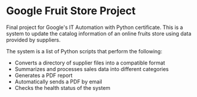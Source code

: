 # Google Fruit Store Project

Final project for Google's IT Automation with Python certificate.
This is a system to update the catalog information of an online fruits store
using data provided by suppliers.

The system is a list of Python scripts that perform the following:
- Converts a directory of supplier files into a compatible format
- Summarizes and processes sales data into different categories
- Generates a PDF report
- Automatically sends a PDF by email
- Checks the health status of the system
